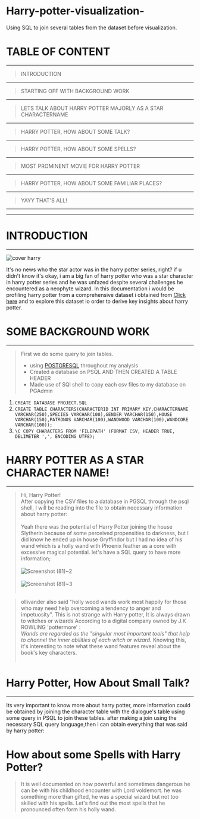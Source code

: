# Harry-potter-visualization-
Using SQL to join several tables from the dataset before visualization.

# TABLE OF CONTENT
---
> INTRODUCTION
---
> STARTING OFF WITH BACKGROUND WORK
---
> LETS TALK ABOUT HARRY POTTER MAJORLY AS A STAR CHARACTERNAME
----
> HARRY POTTER, HOW ABOUT SOME TALK?
---
> HARRY POTTER, HOW ABOUT SOME SPELLS?
---
> MOST PROMINENT MOVIE FOR HARRY POTTER
----
> HARRY POTTER, HOW ABOUT SOME FAMILIAR PLACES?
---
> YAYY THAT'S ALL!
----
---
# INTRODUCTION
---
![cover harry](https://user-images.githubusercontent.com/106836064/193267354-adf8e386-525d-4ed4-90c7-f6f4dd5201ef.jpg)

It's no news who the star actor was in the harry potter series, right? if u didn't know it's okay, i am a big fan of harry potter who was a star character in harry potter series and he was unfazed despite several challenges he encountered as a neophyte wizard. In this documentation i would be profiling harry potter from a comprehensive dataset i obtained from [Click here](https://www.kaggle.com/datasets/maricinnamon/harry-potter-movies-dataset) and to explore this dataset io order to derive key insights about harry potter.

# SOME BACKGROUND WORK
---
> First we do some query to join tables.
> * using [POSTGRESQL](https://www.postgresql.org/) throughout my analysis
> * Created a database on PSQL AND THEN CREATED A TABLE HEADER
> * Made use of SQl shell to copy each csv files to my database on PGAdmin <br>
1. ```CREATE DATABASE PROJECT.SQL```<br>
2. ```CREATE TABLE CHARACTERS(CHARACTERID INT PRIMARY KEY,CHARACTERNAME VARCHAR(250),SPECIES VARCHAR(100),GENDER VARCHAR(150),HOUSE VARCHAR(150),PATRONUS VARCHAR(100),WANDWOOD VARCHAR(100),WANDCORE VARCHAR(100));``` <br>
3. ```\C COPY CHARACTERS FROM 'FILEPATH' (FORMAT CSV, HEADER TRUE, DELIMETER ',', ENCODING UTF8);```<br>

# HARRY POTTER AS A STAR CHARACTER NAME!
---
> Hi, Harry Potter!<br>
> After copying the CSV files to a database in PGSQL through the psql shell, I will be reading into the file to obtain necessary information about harry potter:<br><br>
> Yeah there was the potential of Harry Potter joining the house Slytherin because of some perceived propensities to darkness, but I did know he ended up in house Gryffindor but I had no idea of his wand which is a holly wand with Phoenix feather as a core with excessive magical potential. let's have a SQL query to have more information;<br><br>
![Screenshot (81)~2](https://user-images.githubusercontent.com/106836064/193435700-27e91d6e-02c9-4c69-87ce-12fdf5ad49fc.png) <br><br>
![Screenshot (81)~3](https://user-images.githubusercontent.com/106836064/193435712-0309f3ad-1e4f-4716-a07d-908f3a327089.png) <br><br>

> ollivander also said "holly wood wands work most happily for those who may need help overcoming a tendency to anger and impetuosity". This is not strange with Harry potter, It is always drawn to witches or wizards
> According to a digital company owned by J.K ROWLING 'pottermore' :<br>
> <em> Wands are regarded as the "singular most important tools" that help to channel the inner abilities of each witch or wizard.</em> Knowing this, it's interesting to note what these wand features reveal about the book's key characters.<br><br>
# Harry Potter, How About Small Talk?
---
Its very important to know more about harry potter, more information could be obtained by joining the character table with the dialogue's table using some query in PSQL to join these tables. after making a join using the necessary SQL query language,then i can obtain everything that was said by harry potter:

# How about some Spells with Harry Potter?
> It is well documented on how powerful and sometimes dangerous he can be with his childhood encounter with Lord voldemort. he was something more than gifted, he was a special wizard but not too skilled with his spells. Let's find out the most spells that he pronounced often form his holly wand.

